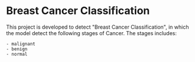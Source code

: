 # Breast Cancer Classification
This project is developed to detect "Breast Cancer Classification", in which the model detect the following stages of Cancer.
The stages includes:
```
- malignant
- benign
- normal
```
